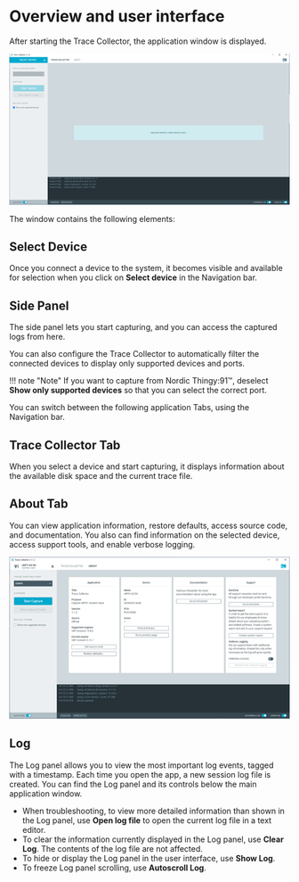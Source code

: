 # Overview and user interface

After starting the Trace Collector, the application window is displayed.

![Main window of the Trace Collector app](./screenshots/main_view.png)

The window contains the following elements:

## Select Device

Once you connect a device to the system, it becomes visible and available for selection when you click on **Select device** in the Navigation bar.

## Side Panel

The side panel lets you start capturing, and you can access the captured logs from here.

You can also configure the Trace Collector to automatically filter the connected devices to display only supported devices and ports.

!!! note "Note"
      If you want to capture from Nordic Thingy:91™, deselect **Show only supported devices** so that you can select the correct port.

You can switch between the following application Tabs, using the Navigation bar.

## Trace Collector Tab

When you select a device and start capturing, it displays information about the available disk space and the current trace file.

## About Tab

You can view application information, restore defaults, access source code, and documentation. You also can find information on the selected device, access support tools, and enable verbose logging.

![nRF Connect for Desktop Trace Collector About tab](./screenshots/nRF_Connect_for_Desktop_About_trace.png)

## Log

The Log panel allows you to view the most important log events, tagged with a timestamp. Each time you open the app, a new session log file is created. You can find the Log panel and its controls below the main application window.

- When troubleshooting, to view more detailed information than shown in the Log panel, use **Open log file** to open the current log file in a text editor.
- To clear the information currently displayed in the Log panel, use **Clear Log**. The contents of the log file are not affected.
- To hide or display the Log panel in the user interface, use **Show Log**.
- To freeze Log panel scrolling, use **Autoscroll Log**.